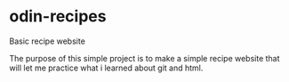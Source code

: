 # odin-recipes

Basic recipe website

The purpose of this simple project is to make a simple recipe website that will let me practice what i learned about git and html.